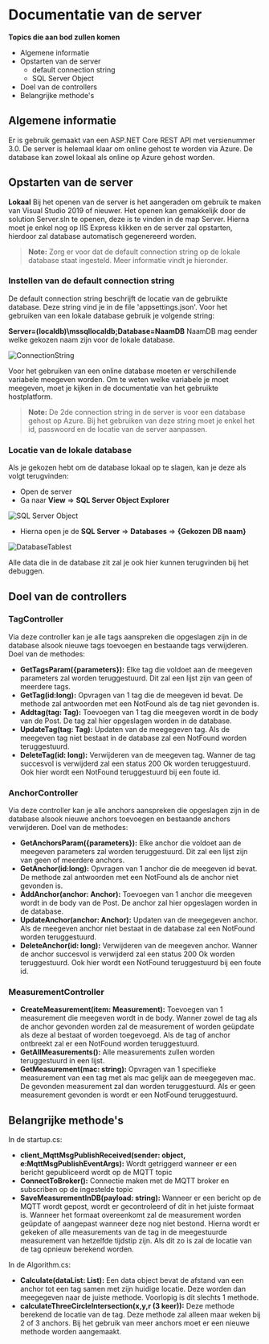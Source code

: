 # Documentatie van de server

**Topics die aan bod zullen komen**
- Algemene informatie
- Opstarten van de server
	- default connection string
	- SQL Server Object
- Doel van de controllers
- Belangrijke methode's

## Algemene informatie

Er is gebruik gemaakt van een ASP.NET Core REST API met versienummer 3.0. De server is helemaal klaar om online gehost te worden via Azure. De database kan zowel lokaal als online op Azure gehost worden. 

## Opstarten van de server

**Lokaal**
Bij het openen van de server is het aangeraden om gebruik te maken van Visual Studio 2019 of nieuwer. Het openen kan gemakkelijk door de solution Server.sln te openen, deze is te vinden in de map Server. Hierna moet je enkel nog op IIS Express klikken en de server zal opstarten, hierdoor zal database automatisch gegenereerd worden.

> **Note:** Zorg er voor dat de default connection string op de lokale database staat ingesteld. Meer informatie vindt je hieronder.

### Instellen van de default connection string

De default connection string beschrijft de locatie van de gebruikte database. Deze string vind je in de file 'appsettings.json'. Voor het gebruiken van een lokale database gebruik je volgende string:

**Server=(localdb)\\mssqllocaldb;Database=NaamDB**
NaamDB mag eender welke gekozen naam zijn voor de lokale database.

![ConnectionString](https://github.com/AP-Elektronica-ICT/jp19-luwb/blob/master/doc/img/ConnectionString.JPG "ConnectionString")

Voor het gebruiken van een online database moeten er verschillende variabele meegeven worden. Om te weten welke variabele je moet meegeven, moet je kijken in de documentatie van het gebruikte hostplatform. 

> **Note:** De 2de connection string in de server is voor een database gehost op Azure. Bij het gebruiken van deze string moet je enkel het id, passwoord en de locatie van de server aanpassen.

### Locatie van de lokale database
Als je gekozen hebt om de database lokaal op te slagen, kan je deze als volgt terugvinden:
- Open de server
- Ga naar **View** => **SQL Server Object Explorer**

![SQL Server Object](https://github.com/AP-Elektronica-ICT/jp19-luwb/blob/master/doc/img/SQLServerObject.png "SQL Server Object")

- Hierna open je de **SQL Server** => **Databases** => **{Gekozen DB naam}**

![DatabaseTablest](https://github.com/AP-Elektronica-ICT/jp19-luwb/blob/master/doc/img/DatabaseTables.JPG "DatabaseTables")

Alle data die in de database zit zal je ook hier kunnen terugvinden bij het debuggen.

## Doel van de controllers

### TagController
Via deze controller kan je alle tags aanspreken die opgeslagen zijn in de database alsook nieuwe tags toevoegen en bestaande tags verwijderen. Doel van de methodes:
- **GetTagsParam({parameters}):** Elke tag die voldoet aan de meegeven parameters zal worden teruggestuurd. Dit zal een lijst zijn van geen of meerdere tags.
- **GetTag(id:long):** Opvragen van 1 tag die de meegeven id bevat. De methode zal antwoorden met een NotFound als de tag niet gevonden is.
- **Addtag(tag: Tag):** Toevoegen van 1 tag die meegeven wordt in de body van de Post. De tag zal hier opgeslagen worden in de database.
- **UpdateTag(tag: Tag):** Updaten van de meegegeven tag. Als de meegeven tag niet bestaat in de database zal een NotFound worden teruggestuurd.
- **DeleteTag(id: long):** Verwijderen van de meegeven tag. Wanner de tag succesvol is verwijderd zal een status 200 Ok worden teruggestuurd. Ook hier wordt een NotFound teruggestuurd bij een foute id.

### AnchorController
Via deze controller kan je alle anchors aanspreken die opgeslagen zijn in de database alsook nieuwe anchors toevoegen en bestaande anchors verwijderen. Doel van de methodes:
- **GetAnchorsParam({parameters}):** Elke anchor die voldoet aan de meegeven parameters zal worden teruggestuurd. Dit zal een lijst zijn van geen of meerdere anchors.
- **GetAnchor(id:long):** Opvragen van 1 anchor die de meegeven id bevat. De methode zal antwoorden met een NotFound als de anchor niet gevonden is.
- **AddAnchor(anchor: Anchor):** Toevoegen van 1 anchor die meegeven wordt in de body van de Post. De anchor zal hier opgeslagen worden in de database.
- **UpdateAnchor(anchor: Anchor):** Updaten van de meegegeven anchor. Als de meegeven anchor niet bestaat in de database zal een NotFound worden teruggestuurd.
- **DeleteAnchor(id: long):** Verwijderen van de meegeven anchor. Wanner de anchor succesvol is verwijderd zal een status 200 Ok worden teruggestuurd. Ook hier wordt een NotFound teruggestuurd bij een foute id.

### MeasurementController

- **CreateMeasurement(item: Measurement):** Toevoegen van 1 measurement die meegeven wordt in de body. Wanner zowel de tag als de anchor gevonden worden zal de measurement of worden geüpdate als deze al bestaat of worden toegevoegd. Als de tag of anchor ontbreekt zal er een NotFound worden teruggestuurd.
- **GetAllMeasurements():** Alle measurements zullen worden teruggestuurd in een lijst.
- **GetMeasurement(mac: string):** Opvragen van 1 specifieke measurement van een tag met als mac gelijk aan de meegegeven mac. De gevonden measurement zal dan worden teruggestuurd. Als er geen measurement gevonden is wordt er een NotFound teruggestuurd.

## Belangrijke methode's

In de startup.cs: 

- **client_MqttMsgPublishReceived(sender: object, e:MqttMsgPublishEventArgs):** Wordt getriggerd wanneer er een bericht gepubliceerd wordt op de MQTT topic
- **ConnectToBroker():** Connectie maken met de MQTT broker en subscriben op de ingestelde topic
- **SaveMeasurementInDB(payload: string):** Wanneer er een bericht op de MQTT wordt gepost, wordt er gecontroleerd of dit in het juiste formaat is. Wanneer het formaat overeenkomt zal de measurement worden geüpdate of aangepast wanneer deze nog niet bestond. Hierna wordt er gekeken of alle measurements van de tag in de meegestuurde measurement van hetzelfde tijdstip zijn. Als dit zo is zal de locatie van de tag opnieuw berekend worden.

In de Algorithm.cs:
- **Calculate(dataList: List<Data>):** Een data object bevat de afstand van een anchor tot een tag samen met zijn huidige locatie. Deze worden dan meegegeven naar de juiste methode. Voorlopig is dit slechts 1 methode.
- **calculateThreeCircleIntersection(x,y,r (3 keer)):** Deze methode berekend de locatie van de tag. Deze methode zal alleen maar weken bij 2 of 3 anchors. Bij het gebruik van meer anchors moet er een nieuwe methode worden aangemaakt.
